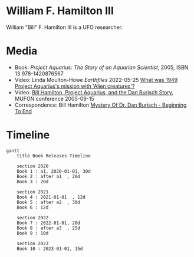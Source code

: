 # William F. Hamilton III

William "Bill" F. Hamilton III is a UFO researcher.

# Media

- Book: *Project Aquarius: The Story of an Aquarian Scientist*, 2005, ISBN 13 978-1420876567
- Video: Linda Moulton-Howe *Earthfiles*  2022-05-25 [What was 1949 Project Aquarius's mission with 'Alien creatures'?](https://www.youtube.com/watch?v=71yUu40NsrU)
- Video: [Bill Hamilton, Project Aquarius, and the Dan Burisch Story](https://www.youtube.com/watch?v=q6N1z6PshHQ), MUFON conference 2005-09-15
- Correspondence: Bill Hamilton [Mystery Of Dr. Dan Burisch - Beginning To End](https://rense.com/general42/mssy.htm)

# Timeline

```mermaid
gantt
    title Book Releases Timeline

    section 2020
    Book 1 : a1, 2020-01-01, 30d
    Book 2 : after a1  , 20d
    Book 3 : 20d

    section 2021
    Book 4 : 2021-01-01  , 12d
    Book 5 : after a2  , 30d
    Book 6 : 12d

    section 2022
    Book 7 : 2022-01-01, 20d
    Book 8 : after a3  , 25d
    Book 9 : 10d

    section 2023
    Book 10 : 2023-01-01, 15d
```
